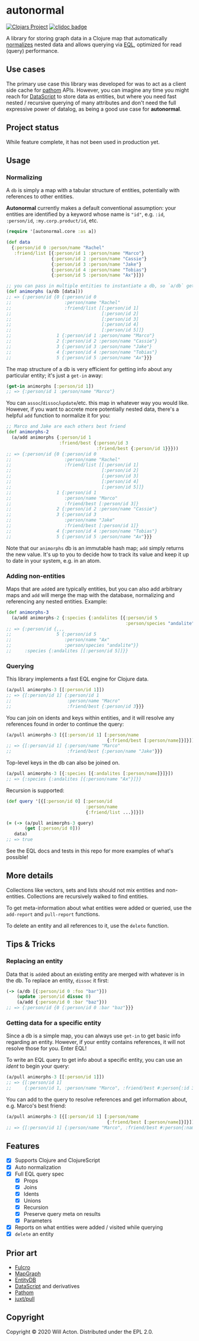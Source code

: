 # autonormal

[![Clojars Project](https://img.shields.io/clojars/v/lilactown/autonormal.svg)](https://clojars.org/lilactown/autonormal) [![cljdoc badge](https://cljdoc.org/badge/lilactown/autonormal)](https://cljdoc.org/d/lilactown/autonormal/CURRENT)


A library for storing graph data in a Clojure map that automatically
[normalizes](https://en.wikipedia.org/wiki/Database_normalization) nested data
and allows querying via [EQL](https://edn-query-language.org/eql/1.0.0/what-is-eql.html),
optimized for read (query) performance.

## Use cases

The primary use case this library was developed for was to act as a client side
cache for [pathom]() APIs. However, you can imagine any time you might reach for
[DataScript]() to store data as entities, but where you need fast nested /
recursive querying of many attributes and don't need the full expressive power
of datalog, as being a good use case for **autonormal**.

## Project status

While feature complete, it has not been used in production yet.

## Usage

### Normalizing

A `db` is simply a map with a tabular structure of entities, potentially with
references to other entities.

**Autonormal** currently makes a default conventional assumption: your entities
are identified by a keyword whose name is `"id"`, e.g. `:id`, `:person/id`,
`:my.corp.product/id`, etc.

```clojure
(require '[autonormal.core :as a])

(def data
  {:person/id 0 :person/name "Rachel"
   :friend/list [{:person/id 1 :person/name "Marco"}
                 {:person/id 2 :person/name "Cassie"}
                 {:person/id 3 :person/name "Jake"}
                 {:person/id 4 :person/name "Tobias"}
                 {:person/id 5 :person/name "Ax"}]})

;; you can pass in multiple entities to instantiate a db, so `a/db` gets a vector
(def animorphs (a/db [data]))
;; => {:person/id {0 {:person/id 0 
;;                    :person/name "Rachel"
;;                    :friend/list [[:person/id 1]
;;                                  [:person/id 2]
;;                                  [:person/id 3]
;;                                  [:person/id 4]
;;                                  [:person/id 5]]}
;;                 1 {:person/id 1 :person/name "Marco"}
;;                 2 {:person/id 2 :person/name "Cassie"}
;;                 3 {:person/id 3 :person/name "Jake"}
;;                 4 {:person/id 4 :person/name "Tobias"}
;;                 5 {:person/id 5 :person/name "Ax"}}}
```

The map structure of a db is very efficient for getting info about any
particular entity; it's just a `get-in` away:

```clojure
(get-in animorphs [:person/id 1])
;; => {:person/id 1 :person/name "Marco"}
```

You can `assoc`/`dissoc`/`update`/etc. this map in whatever way you would like.
However, if you want to accrete more potentially nested data, there's a helpful
`add` function to normalize it for you:

```clojure
;; Marco and Jake are each others best friend
(def animorphs-2
  (a/add animorphs {:person/id 1
                    :friend/best {:person/id 3
                                  :friend/best {:person/id 1}}}))
;; => {:person/id {0 {:person/id 0 
;;                    :person/name "Rachel"
;;                    :friend/list [[:person/id 1]
;;                                  [:person/id 2]
;;                                  [:person/id 3]
;;                                  [:person/id 4]
;;                                  [:person/id 5]]}
;;                 1 {:person/id 1
;;                    :person/name "Marco" 
;;                    :friend/best [:person/id 3]}
;;                 2 {:person/id 2 :person/name "Cassie"}
;;                 3 {:person/id 3
;;                    :person/name "Jake"
;;                    :friend/best [:person/id 1]}
;;                 4 {:person/id 4 :person/name "Tobias"}
;;                 5 {:person/id 5 :person/name "Ax"}}}
```

Note that our `animorphs` db is an immutable hash map; `add` simply returns the
new value. It's up to you to decide how to track its value and keep it up to
date in your system, e.g. in an atom.

### Adding non-entities

Maps that are `add`ed are typically entities, but you can also add arbitrary
maps and `add` will merge the map with the database, normalizing and referencing
any nested entities. Example:

```clojure
(def animorphs-3
  (a/add animorphs-2 {:species {:andalites [{:person/id 5
                                             :person/species "andalite"}]}}))
;; => {:person/id {,,,
;;                 5 {:person/id 5
;;                    :person/name "Ax"
;;                    :person/species "andalite"}}
;;     :species {:andalites [[:person/id 5]]}}
```

### Querying

This library implements a fast EQL engine for Clojure data.

```clojure
(a/pull animorphs-3 [[:person/id 1]])
;; => {[:person/id 1] {:person/id 1
;;                     :person/name "Macro"
;;                     :friend/best {:person/id 3}}}
```

You can join on idents and keys within entities, and it will resolve any
references found in order to continue the query:

```clojure
(a/pull animorphs-3 [{[:person/id 1] [:person/name
                                      {:friend/best [:person/name]}]}])
;; => {[:person/id 1] {:person/name "Marco"
;;                     :friend/best {:person/name "Jake"}}}
```

Top-level keys in the db can also be joined on.

```clojure
(a/pull animorphs-3 [{:species [{:andalites [:person/name]}]}])
;; => {:species {:andalites [{:person/name "Ax"}]}}
```

Recursion is supported:

```clojure
(def query '[{[:person/id 0] [:person/id
                              :person/name
                              {:friend/list ...}]}])

(= (-> (a/pull animorphs-3 query)
       (get [:person/id 0]))
   data)
;; => true
```

See the EQL docs and tests in this repo for more examples of what's possible!


## More details

Collections like vectors, sets and lists should not mix entities and
non-entities. Collections are recursively walked to find entities.

To get meta-information about what entities were added or queried, use the
`add-report` and `pull-report` functions.

To delete an entity and all references to it, use the `delete` function.

## Tips & Tricks

### Replacing an entity

Data that is `add`ed about an existing entity are merged with whatever is in the
db. To replace an entity, `dissoc` it first:

```clojure
(-> (a/db [{:person/id 0 :foo "bar"}])
    (update :person/id dissoc 0)
    (a/add {:person/id 0 :bar "baz"}))
;; => {:person/id {0 {:person/id 0 :bar "baz"}}}
```

### Getting data for a specific entity

Since a db is a simple map, you can always use `get-in` to get basic info
regarding an entity. However, if your entity contains references, it will not
resolve those for you. Enter EQL!

To write an EQL query to get info about a specific entity, you can use an _ident_
to begin your query:

```clojure
(a/pull animorphs-3 [[:person/id 1]])
;; => {[:person/id 1] 
;;     {:person/id 1, :person/name "Marco", :friend/best #:person{:id 3}}}
```

You can add to the query to resolve references and get information about, e.g.
Marco's best friend:

```clojure
(a/pull animorphs-3 [{[:person/id 1] [:person/name
                                      {:friend/best [:person/name]}]}])
;; => {[:person/id 1] {:person/name "Marco", :friend/best #:person{:name "Jake"}}}
```

## Features

- [x] Supports Clojure and ClojureScript
- [x] Auto normalization
- [x] Full EQL query spec
  - [x] Props
  - [x] Joins
  - [x] Idents
  - [x] Unions
  - [x] Recursion
  - [x] Preserve query meta on results
  - [x] Parameters
- [x] Reports on what entities were added / visited while querying
- [x] `delete` an entity

## Prior art

- [Fulcro](https://fulcro.fulcrologic.com/)
- [MapGraph](https://github.com/stuartsierra/mapgraph/blob/master/test/com/stuartsierra/mapgraph/compare.clj)
- [EntityDB](https://keechma.com/guides/entitydb/)
- [DataScript](https://github.com/tonsky/datascript/) and derivatives
- [Pathom](https://github.com/wilkerlucio/pathom)
- [juxt/pull](https://github.com/juxt/pull)

## Copyright

Copyright © 2020 Will Acton. Distributed under the EPL 2.0.
